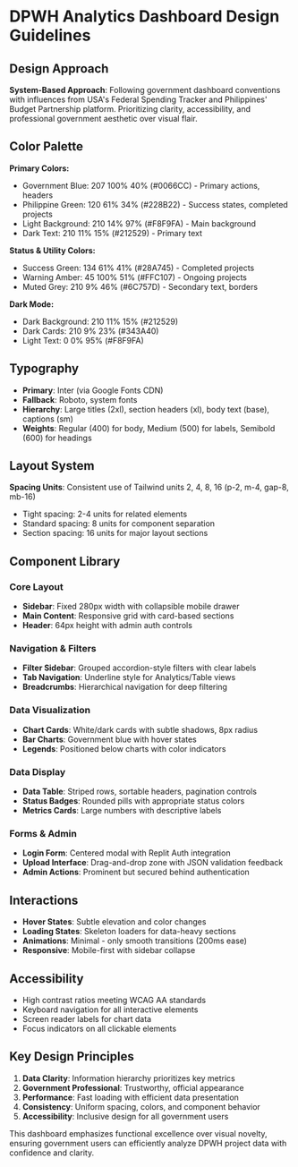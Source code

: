 # DPWH Analytics Dashboard Design Guidelines

## Design Approach
**System-Based Approach**: Following government dashboard conventions with influences from USA's Federal Spending Tracker and Philippines' Budget Partnership platform. Prioritizing clarity, accessibility, and professional government aesthetic over visual flair.

## Color Palette
**Primary Colors:**
- Government Blue: 207 100% 40% (#0066CC) - Primary actions, headers
- Philippine Green: 120 61% 34% (#228B22) - Success states, completed projects
- Light Background: 210 14% 97% (#F8F9FA) - Main background
- Dark Text: 210 11% 15% (#212529) - Primary text

**Status & Utility Colors:**
- Success Green: 134 61% 41% (#28A745) - Completed projects
- Warning Amber: 45 100% 51% (#FFC107) - Ongoing projects
- Muted Grey: 210 9% 46% (#6C757D) - Secondary text, borders

**Dark Mode:**
- Dark Background: 210 11% 15% (#212529)
- Dark Cards: 210 9% 23% (#343A40)
- Light Text: 0 0% 95% (#F8F9FA)

## Typography
- **Primary**: Inter (via Google Fonts CDN)
- **Fallback**: Roboto, system fonts
- **Hierarchy**: Large titles (2xl), section headers (xl), body text (base), captions (sm)
- **Weights**: Regular (400) for body, Medium (500) for labels, Semibold (600) for headings

## Layout System
**Spacing Units**: Consistent use of Tailwind units 2, 4, 8, 16 (p-2, m-4, gap-8, mb-16)
- Tight spacing: 2-4 units for related elements
- Standard spacing: 8 units for component separation
- Section spacing: 16 units for major layout sections

## Component Library

### Core Layout
- **Sidebar**: Fixed 280px width with collapsible mobile drawer
- **Main Content**: Responsive grid with card-based sections
- **Header**: 64px height with admin auth controls

### Navigation & Filters
- **Filter Sidebar**: Grouped accordion-style filters with clear labels
- **Tab Navigation**: Underline style for Analytics/Table views
- **Breadcrumbs**: Hierarchical navigation for deep filtering

### Data Visualization
- **Chart Cards**: White/dark cards with subtle shadows, 8px radius
- **Bar Charts**: Government blue with hover states
- **Legends**: Positioned below charts with color indicators

### Data Display
- **Data Table**: Striped rows, sortable headers, pagination controls
- **Status Badges**: Rounded pills with appropriate status colors
- **Metrics Cards**: Large numbers with descriptive labels

### Forms & Admin
- **Login Form**: Centered modal with Replit Auth integration
- **Upload Interface**: Drag-and-drop zone with JSON validation feedback
- **Admin Actions**: Prominent but secured behind authentication

## Interactions
- **Hover States**: Subtle elevation and color changes
- **Loading States**: Skeleton loaders for data-heavy sections
- **Animations**: Minimal - only smooth transitions (200ms ease)
- **Responsive**: Mobile-first with sidebar collapse

## Accessibility
- High contrast ratios meeting WCAG AA standards
- Keyboard navigation for all interactive elements
- Screen reader labels for chart data
- Focus indicators on all clickable elements

## Key Design Principles
1. **Data Clarity**: Information hierarchy prioritizes key metrics
2. **Government Professional**: Trustworthy, official appearance
3. **Performance**: Fast loading with efficient data presentation
4. **Consistency**: Uniform spacing, colors, and component behavior
5. **Accessibility**: Inclusive design for all government users

This dashboard emphasizes functional excellence over visual novelty, ensuring government users can efficiently analyze DPWH project data with confidence and clarity.